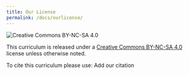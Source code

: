 ```yaml
---
title: Our License
permalink: /docs/ourlicense/
---
```


![Creative Commons BY-NC-SA 4.0](../resources/images/cc.png)

This curriculum is released under a [Creative Commons BY-NC-SA 4.0](https://creativecommons.org/licenses/by-nc-sa/4.0/) license unless otherwise noted.

To cite this curriculum please use:
<span class="todo">Add our citation</a>
